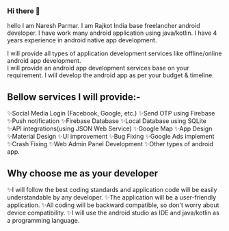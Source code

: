 ### Hi there 👋
hello I am Naresh Parmar. I am Rajkot India base freelancher android developer. I have work many android application using java/kotlin. I have 4 years experience in android native app development.

I will provide all types of application development services like offline/online android app development.  
I will provide an android app development services base on your requirement.
I will develop the android app as per your budget & timeline.

## Bellow services I will provide:-

  ✨Social Media Login (Facebook, Google, etc.)
  ✨Send OTP using Firebase
  ✨Push notification
  ✨Firebase Database
  ✨Local Database using SQLite
  ✨API integrations(using JSON Web Service)
  ✨Google Map
  ✨App Design
  ✨Material Design
  ✨UI improvement
  ✨Bug Fixing
  ✨Google Ads implement
  ✨Crash Fixing
  ✨Web Admin Panel Development
  ✨Other types of android app.

## Why choose me as your developer

  ✨I will follow the best coding standards and application code will be easily understandable by any developer.
  ✨The application will be a user-friendly application.
  ✨All coding will be backward compatible, so don't worry about device compatibility.
  ✨I will use the android studio as IDE and java/kotlin as a programming language.



<!--
**ParmarNaresh/ParmarNaresh** is a ✨ _special_ ✨ repository because its `README.md` (this file) appears on your GitHub profile.

Here are some ideas to get you started:

- 🔭 I’m currently working on ...
- 🌱 I’m currently learning ...
- 👯 I’m looking to collaborate on ...
- 🤔 I’m looking for help with ...
- 💬 Ask me about ...
- 📫 How to reach me: ...
- 😄 Pronouns: ...
- ⚡ Fun fact: ...
-->
